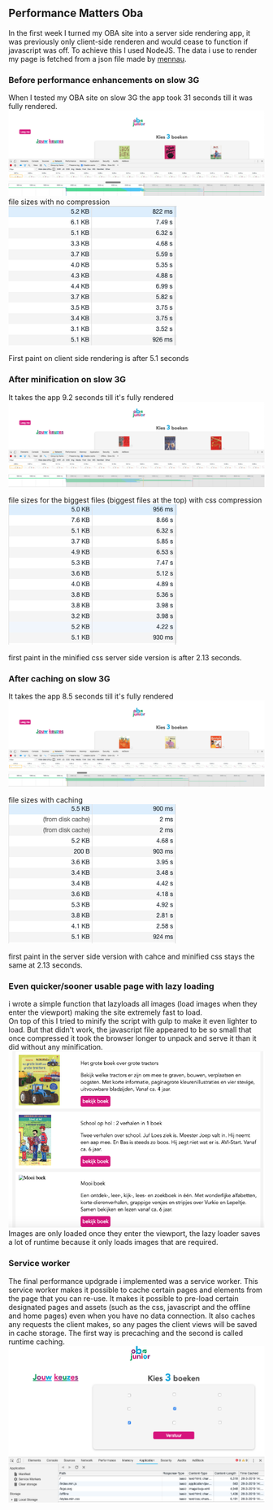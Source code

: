 ## Performance Matters Oba 

In the first week I turned my OBA site into a server side rendering app, it was previously only client-side renderen and would cease to function if javascript was off. To achieve this I used NodeJS.
The data i use to render my page is fetched from a json file made by [mennau]([https://github.com/Mennauu).



### Before performance enhancements on slow 3G
When I tested my OBA site on slow 3G the app took 31 seconds till it was fully rendered.  
![img](src/img/zero_lijn.png)
file sizes with no compression  
![no compression](/src/img/zero.png)

First paint on client side rendering is after 5.1 seconds

### After minification on slow 3G
It takes the app 9.2 seconds till it's fully rendered  
![img](/src/img/mini_lijn.png)

file sizes for the biggest files (biggest files at the top) with css compression  
![yes compression](/src/img/minified.png)

first paint in the minified css server side version is after 2.13 seconds.

### After caching on slow 3G
It takes the app 8.5 seconds till it's fully rendered    
![img](/src/img/cache_lijn.png)

file sizes with caching  
![cached css](/src/img/cached.png)

first paint in the server side version with cahce and minified css stays the same at 2.13 seconds.


### Even quicker/sooner usable page with lazy loading  
i wrote a simple function that lazyloads all images (load images when they enter the viewport) making the site extremely fast to load.  
On top of this I tried to minify the script with gulp to make it even lighter to load. But that didn't work, the javascript file appeared to be so small that once compressed it took the browser longer to unpack and serve it than it did without any minification.  
![lazy load](/src/img/lazy2.png)
Images are only loaded once they enter the viewport, the lazy loader saves a lot of runtime because it only loads images that are required.

### Service worker
The final performance updgrade i implemented was a service worker. This service worker makes it possible to cache certain pages and elements from the page that you can re-use. It makes it possible to pre-load certain designated pages and assets (such as the css, javascript and the offline and home pages) even when you have no data connection. It also caches any requests the client makes, so any pages the client views will be saved in cache storage. The first way is precaching and the second is called runtime caching.
![service worker in action](/src/img/service_worker.png)



<!-- Add a link to your live demo in Github Pages 🌐-->
